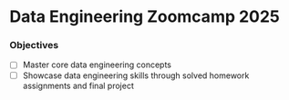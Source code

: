 # Data Engineering Zoomcamp 2025

### Objectives 
- [ ] Master core data engineering concepts
- [ ] Showcase data engineering skills through solved homework assignments and final project
